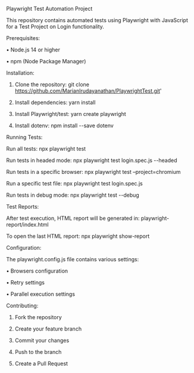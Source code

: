 Playwright Test Automation Project

This repository contains automated tests using Playwright with JavaScript for a Test Project on Login functionality.

Prerequisites:

•	Node.js 14 or higher

•	npm (Node Package Manager)

Installation:
1.	Clone the repository:
git clone https://github.com/MarianIrudayanathan/PlaywrightTest.git'

2.	Install dependencies:
yarn install

3.	Install Playwright/test:
yarn create playwright

4.	Install dotenv:
npm install --save dotenv

Running Tests:

Run all tests: 
npx playwright test

Run tests in headed mode: 
npx playwright test login.spec.js --headed

Run tests in a specific browser: 
npx playwright test –project=chromium

Run a specific test file: 
npx playwright test login.spec.js

Run tests in debug mode: 
npx playwright test --debug

Test Reports:

After test execution, HTML report will be generated in: 
playwright-report/index.html

To open the last HTML report: 
npx playwright show-report

Configuration:

The playwright.config.js file contains various settings: 

•	Browsers configuration

•	Retry settings

•	Parallel execution settings

Contributing:

1.	Fork the repository
   
2.	Create your feature branch
   
3.	Commit your changes
   
4.	Push to the branch
   
5.	Create a Pull Request

